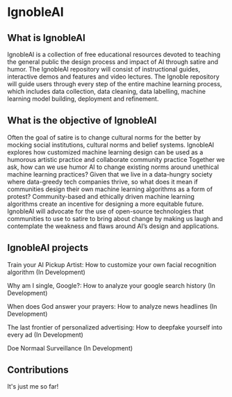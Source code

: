 # IgnobleAI

## What is IgnobleAI

IgnobleAI is a collection of free educational resources devoted to teaching the general public the design process and impact of AI through satire and humor.  The IgnobleAI repository will consist of instructional guides, interactive demos and features and video lectures. The Ignoble repository will guide users through every step of the entire machine learning process, which includes data collection, data cleaning, data labelling, machine learning model building, deployment and refinement.


## What is the objective of IgnobleAI

Often the goal of satire is to change cultural norms for the better by mocking social institutions, cultural norms and belief systems. IgnobleAI explores how customized machine learning design can be used as a humorous artistic practice and collaborate community practice Together we ask, how can we use humor AI to change existing norms around unethical machine learning practices? Given that we live in a data-hungry society where data-greedy tech companies thrive, so what does it mean if communities design their own machine learning algorithms as a form of protest? Community-based and ethically driven machine learning algorithms create an incentive for designing a more equitable future. IgnobleAI will advocate for the use of open-source technologies that communities to use to satire to bring about change by making us laugh and contemplate the weakness and flaws around AI’s design and applications. 

## IgnobleAI projects

Train your AI Pickup Artist: How to customize your own facial recognition algorithm (In Development)

Why am I single, Google?: How to analyze your google search history (In Development)

When does God answer your prayers: How to analyze news headlines (In Development)

The last frontier of personalized advertising: How to deepfake yourself into every ad (In Development)

Doe Normaal Surveillance (In Development)

## Contributions

It's just me so far!
